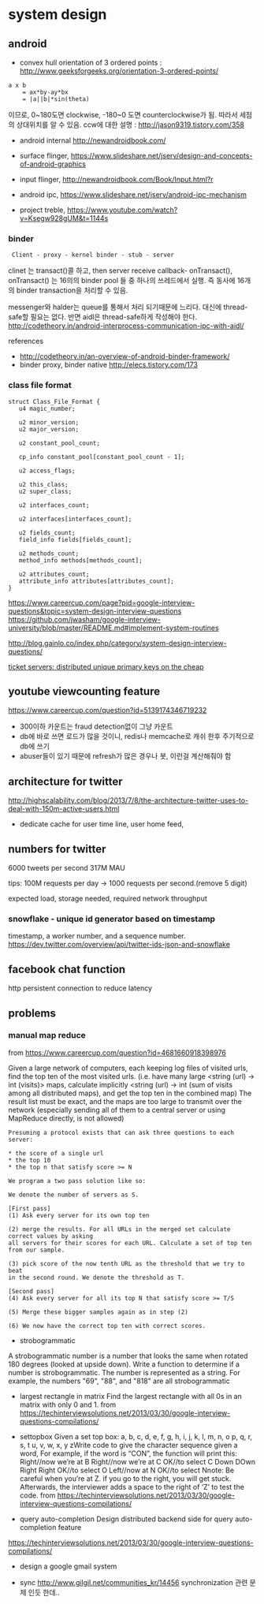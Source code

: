 # system design

## android

- convex hull
    orientation of 3 ordered points : http://www.geeksforgeeks.org/orientation-3-ordered-points/

```
a x b
    = ax*by-ay*bx
    = |a||b|*sin(theta)
```
이므로, 0~180도면 clockwise, -180~0 도면 counterclockwise가 됨. 따라서 세점의 상대위치를 알 수 있음.
ccw에 대한 설명 : http://jason9319.tistory.com/358



- android internal http://newandroidbook.com/

- surface flinger, https://www.slideshare.net/jserv/design-and-concepts-of-android-graphics
- input flinger, http://newandroidbook.com/Book/Input.html?r
- android ipc, https://www.slideshare.net/jserv/android-ipc-mechanism
- project treble, https://www.youtube.com/watch?v=Ksegw928gUM&t=1144s

### binder


```
 Client - proxy - kernel binder - stub - server
```

clinet 는 transact()콜 하고, then server receive callback- onTransact(), onTransact() 는 16의의 binder pool 들 중 하나의 쓰레드에서 실행.
즉 동사에 16개의 binder transaction을 처리할 수 있음.

messenger와 halder는 queue를 통해서 처리 되기때문에 느리다. 대신에 thread-safe할 필요는 없다. 반면 aidl은 thread-safe하게 작성해야 한다.
http://codetheory.in/android-interprocess-communication-ipc-with-aidl/


references

- http://codetheory.in/an-overview-of-android-binder-framework/
- binder proxy, binder native http://elecs.tistory.com/173





### class file format

```
struct Class_File_Format {
   u4 magic_number;

   u2 minor_version;
   u2 major_version;

   u2 constant_pool_count;

   cp_info constant_pool[constant_pool_count - 1];

   u2 access_flags;

   u2 this_class;
   u2 super_class;

   u2 interfaces_count;

   u2 interfaces[interfaces_count];

   u2 fields_count;
   field_info fields[fields_count];

   u2 methods_count;
   method_info methods[methods_count];

   u2 attributes_count;
   attribute_info attributes[attributes_count];
}
```


https://www.careercup.com/page?pid=google-interview-questions&topic=system-design-interview-questions
https://github.com/jwasham/google-interview-university/blob/master/README.md#implement-system-routines

http://blog.gainlo.co/index.php/category/system-design-interview-questions/

[ticket servers: distributed unique primary keys on the cheap](http://code.flickr.net/2010/02/08/ticket-servers-distributed-unique-primary-keys-on-the-cheap/)

## youtube viewcounting feature
https://www.careercup.com/question?id=5139174346719232
- 300이하 카운트는 fraud detection없이 그냥 카운트
- db에 바로 쓰면 로드가 많을 것이니, redis나 memcache로 캐쉬 한후 주기적으로 db에 쓰기
- abuser들이 있기 때문에 refresh가 많은 경우나 봇, 이런걸 계산해줘야 함


## architecture for twitter
http://highscalability.com/blog/2013/7/8/the-architecture-twitter-uses-to-deal-with-150m-active-users.html
- dedicate cache for user time line, user home feed,
## numbers for twitter
6000 tweets per second
317M MAU

tips: 100M requests per day -> 1000 requests per second.(remove 5 digit)

expected load, storage needed, required network throughput

### snowflake - unique id generator based on timestamp
timestamp, a worker number, and a sequence number.
https://dev.twitter.com/overview/api/twitter-ids-json-and-snowflake

## facebook chat function
http persistent connection to reduce latency


## problems
### manual map reduce
from https://www.careercup.com/question?id=4681660918398976

Given a large network of computers, each keeping log files of visited urls, find the top ten of the most visited urls.
(i.e. have many large <string (url) -> int (visits)> maps, calculate implicitly <string (url) -> int (sum of visits among all distributed maps), and get the top ten in the combined map)
The result list must be exact, and the maps are too large to transmit over the network (especially sending all of them to a central server or using MapReduce directly, is not allowed)


```
Presuming a protocol exists that can ask three questions to each server:

* the score of a single url
* the top 10
* the top n that satisfy score >= N

We program a two pass solution like so:

We denote the number of servers as S.

[First pass]
(1) Ask every server for its own top ten

(2) merge the results. For all URLs in the merged set calculate correct values by asking
all servers for their scores for each URL. Calculate a set of top ten from our sample.

(3) pick score of the now tenth URL as the threshold that we try to beat
in the second round. We denote the threshold as T.

[Second pass]
(4) Ask every server for all its top N that satisfy score >= T/S

(5) Merge these bigger samples again as in step (2)

(6) We now have the correct top ten with correct scores.
```




* strobogrammatic

A strobogrammatic number is a number that looks the same when rotated 180 degrees (looked at upside down).
Write a function to determine if a number is strobogrammatic. The number is represented as a string.
For example, the numbers "69", "88", and "818" are all strobogrammatic

* largest rectangle in matrix
Find the largest rectangle with all 0s in an matrix with only 0 and 1.
from https://techinterviewsolutions.net/2013/03/30/google-interview-questions-compilations/
* settopbox
Given a set top box:
a, b, c, d, e,
f, g, h, i, j,
k, l, m, n, o
p, q, r, s, t
u, v, w, x, y
zWrite code to give the character sequence given a word, For example, if the word is “CON”, the function will print this:
Right//now we’re at B
Right//now we’re at C
OK//to select C
Down
DOwn
Right
Right
OK//to select O
Left//now at N
OK//to select Nnote: Be careful when you’re at Z. if you go to the right, you will get stuck.
Afterwards, the interviewer adds a space to the right of ‘Z’ to test the code.
from https://techinterviewsolutions.net/2013/03/30/google-interview-questions-compilations/

* query auto-completion
Design distributed backend side for query auto-completion feature

https://techinterviewsolutions.net/2013/03/30/google-interview-questions-compilations/
* design a google gmail system

* sync
http://www.gilgil.net/communities_kr/14456  synchronization 관련 문제 인듯 한데..
